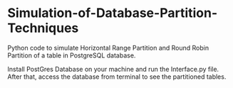 # Simulation-of-Database-Partition-Techniques
Python code to simulate Horizontal Range Partition and Round Robin Partition of a table in PostgreSQL database.

Install PostGres Database on your machine and run the Interface.py file. After that, access the database from terminal to see the partitioned tables.
